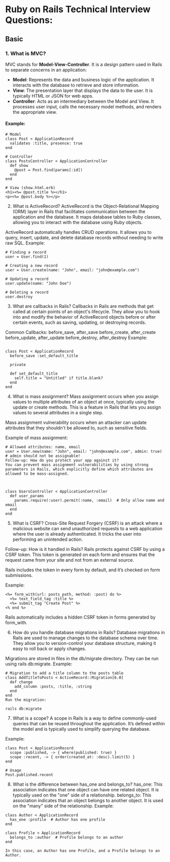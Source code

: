 # Ruby on Rails Technical Interview Questions:


## Basic
### 1. What is MVC?
MVC stands for **Model-View-Controller**. It is a design pattern used in Rails to separate concerns in an application:

- **Model**: Represents the data and business logic of the application. It interacts with the database to retrieve and store information.
- **View**: The presentation layer that displays the data to the user. It is typically HTML or JSON for web apps.
- **Controller**: Acts as an intermediary between the Model and View. It processes user input, calls the necessary model methods, and renders the appropriate view.

#### Example:
```
# Model
class Post < ApplicationRecord
  validates :title, presence: true
end

# Controller
class PostsController < ApplicationController
  def show
    @post = Post.find(params[:id])
  end
end

# View (show.html.erb)
<h1><%= @post.title %></h1>
<p><%= @post.body %></p>

```
2. What is ActiveRecord?
ActiveRecord is the Object-Relational Mapping (ORM) layer in Rails that facilitates communication between the application and the database. It maps database tables to Ruby classes, allowing you to interact with the database using Ruby objects.

ActiveRecord automatically handles CRUD operations.
It allows you to query, insert, update, and delete database records without needing to write raw SQL.
Example:
```
# Finding a record
user = User.find(1)

# Creating a new record
user = User.create(name: "John", email: "john@example.com")

# Updating a record
user.update(name: "John Doe")

# Deleting a record
user.destroy
```
3. What are callbacks in Rails?
Callbacks in Rails are methods that get called at certain points of an object's lifecycle. They allow you to hook into and modify the behavior of ActiveRecord objects before or after certain events, such as saving, updating, or destroying records.

Common Callbacks:
before_save, after_save
before_create, after_create
before_update, after_update
before_destroy, after_destroy
Example:
```

class Post < ApplicationRecord
  before_save :set_default_title

  private

  def set_default_title
    self.title = "Untitled" if title.blank?
  end
end
```
4. What is mass assignment?
Mass assignment occurs when you assign values to multiple attributes of an object at once, typically using the update or create methods. This is a feature in Rails that lets you assign values to several attributes in a single step.

Mass assignment vulnerability occurs when an attacker can update attributes that they shouldn't be allowed to, such as sensitive fields.

Example of mass assignment:
```
# Allowed attributes: name, email
user = User.new(name: "John", email: "john@example.com", admin: true)  # admin should not be assignable!
Follow-up: How do you protect your app against it?
You can prevent mass assignment vulnerabilities by using strong parameters in Rails, which explicitly define which attributes are allowed to be mass-assigned.



class UsersController < ApplicationController
  def user_params
    params.require(:user).permit(:name, :email)  # Only allow name and email
  end
end
```


5. What is CSRF?
Cross-Site Request Forgery (CSRF) is an attack where a malicious website can send unauthorized requests to a web application where the user is already authenticated. It tricks the user into performing an unintended action.

Follow-up: How is it handled in Rails?
Rails protects against CSRF by using a CSRF token. This token is generated on each form and ensures that the request came from your site and not from an external source.

Rails includes the token in every form by default, and it’s checked on form submissions.

Example:
```
<%= form_with(url: posts_path, method: :post) do %>
  <%= text_field_tag :title %>
  <%= submit_tag "Create Post" %>
<% end %>
```
Rails automatically includes a hidden CSRF token in forms generated by form_with.

6. How do you handle database migrations in Rails?
Database migrations in Rails are used to manage changes to the database schema over time. They allow you to version-control your database structure, making it easy to roll back or apply changes.

Migrations are stored in files in the db/migrate directory.
They can be run using rails db:migrate.
Example:
```
# Migration to add a title column to the posts table
class AddTitleToPosts < ActiveRecord::Migration[6.0]
  def change
    add_column :posts, :title, :string
  end
end
Run the migration:

rails db:migrate
```
7. What is a scope?
A scope in Rails is a way to define commonly-used queries that can be reused throughout the application. It’s defined within the model and is typically used to simplify querying the database.

Example:
```
class Post < ApplicationRecord
  scope :published, -> { where(published: true) }
  scope :recent, -> { order(created_at: :desc).limit(5) }
end

# Usage
Post.published.recent
```
8. What is the difference between has_one and belongs_to?
has_one: This association indicates that one object can have one related object. It is typically used on the "one" side of a relationship.
belongs_to: This association indicates that an object belongs to another object. It is used on the "many" side of the relationship.
Example:
```
class Author < ApplicationRecord
  has_one :profile  # Author has one profile
end

class Profile < ApplicationRecord
  belongs_to :author  # Profile belongs to an author
end

In this case, an Author has one Profile, and a Profile belongs to an Author.
```
